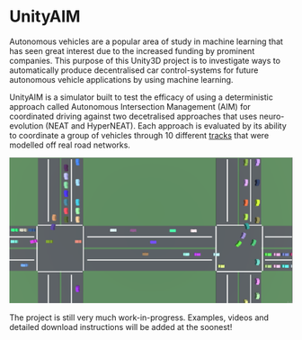 # UnityAIM

Autonomous vehicles are a popular area of study in machine learning that has seen great interest due to the increased funding by prominent companies. This purpose of this Unity3D project is to investigate ways to automatically produce decentralised car control-systems for future autonomous vehicle applications by using machine learning. 

UnityAIM is a simulator built to test the efficacy of using a deterministic approach called Autonomous Intersection Management (AIM) for coordinated driving against two decetralised approaches that uses neuro-evolution (NEAT and HyperNEAT). Each approach is evaluated by its ability to coordinate a group of vehicles through 10 different <a href="https://github.com/Amposter/Unity-AIM/blob/master/Appendices/Tracks/Tracks.md" target="_blank">tracks</a> that were modelled off real road networks.

![Failed to load - see appendices](https://github.com/Amposter/Unity-AIM/blob/master/Appendices/background1.png "UnityAIM in action")

The project is still very much work-in-progress. Examples, videos and detailed download instructions will be added at the soonest!
